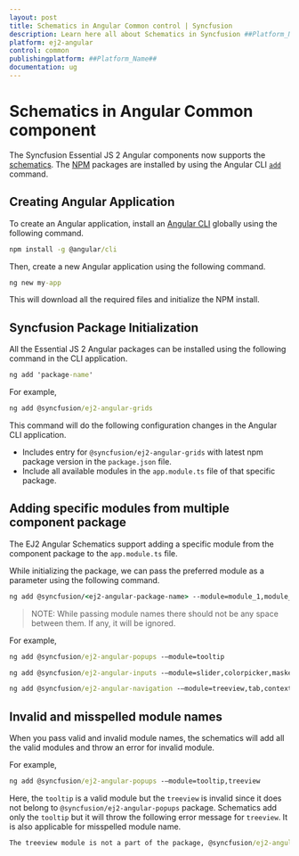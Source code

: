 ```yaml
---
layout: post
title: Schematics in Angular Common control | Syncfusion
description: Learn here all about Schematics in Syncfusion ##Platform_Name## Common control of Syncfusion Essential JS 2 and more.
platform: ej2-angular
control: common
publishingplatform: ##Platform_Name##
documentation: ug
---
```


# Schematics in Angular Common component

The Syncfusion Essential JS 2 Angular components now supports the
[schematics](https://blog.angular.io/schematics-an-introduction-dc1dfbc2a2b2?gi=d47ecc14b7ed).
The [NPM](https://www.npmjs.com/search?q=@syncfusion/ej2-angular) packages are installed by using the Angular CLI
 [`add`](https://github.com/angular/angular-cli/wiki/add/) command.

## Creating Angular Application

To create an Angular application, install an [Angular CLI](https://github.com/angular/angular-cli) globally using the following
command.

```cmd
npm install -g @angular/cli
```

Then, create a new Angular application using the following command.

```cmd
ng new my-app
```

This will download all the required files and initialize the NPM install.

## Syncfusion Package Initialization

All the Essential JS 2 Angular packages can be installed using the following command in the CLI application.

```cmd
ng add 'package-name'
```

For example,

```cmd
ng add @syncfusion/ej2-angular-grids
```

This command will do the following configuration changes in the Angular CLI application.

* Includes entry for `@syncfusion/ej2-angular-grids` with latest npm package version in the `package.json` file.
* Include all available modules in the `app.module.ts` file of that specific package.

## Adding specific modules from multiple component package

The EJ2 Angular Schematics support adding a specific module from the component package to the `app.module.ts` file.

While initializing the package, we can pass the preferred module as a parameter using the following command.

```cmd
ng add @syncfusion/<ej2-angular-package-name> --module=module_1,module_2,module_3
```

> NOTE: While passing module names there should not be any space between them. If any, it will be ignored.

For example,

```cmd
ng add @syncfusion/ej2-angular-popups -–module=tooltip
```

```cmd
ng add @syncfusion/ej2-angular-inputs -–module=slider,colorpicker,maskedtextbox
```

```cmd
ng add @syncfusion/ej2-angular-navigation -–module=treeview,tab,contextmenu
```

## Invalid and misspelled module names

When you pass valid and invalid module names, the schematics will add all the valid modules and throw an error for
invalid module.

For example,

```cmd
ng add @syncfusion/ej2-angular-popups -–module=tooltip,treeview
```

Here, the `tooltip` is a valid module but the `treeview` is invalid since it does not belong to
`@syncfusion/ej2-angular-popups` package. Schematics add only the `tooltip` but it will throw the following error message
for `treeview`. It is also applicable for misspelled module name.

```cmd
The treeview module is not a part of the package, @syncfusion/ej2-angular-popups. The available modules are Tooltip, Dialog.
```
